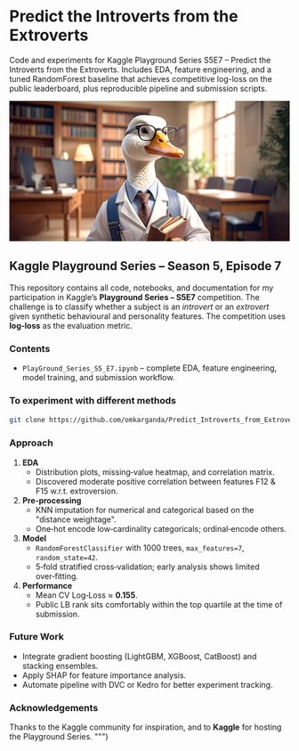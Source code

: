 # Predict the Introverts from the Extroverts
Code and experiments for Kaggle Playground Series S5E7 – Predict the Introverts from the Extroverts. Includes EDA, feature engineering, and a tuned RandomForest baseline that achieves competitive log-loss on the public leaderboard, plus reproducible pipeline and submission scripts.

![img.png](imgs/header.png)


## Kaggle Playground Series – Season 5, Episode 7  

This repository contains all code, notebooks, and documentation for my participation in Kaggle’s **Playground Series – S5E7** competition. The challenge is to classify whether a subject is an *introvert* or an *extrovert* given synthetic behavioural and personality features. The competition uses **log‑loss** as the evaluation metric.
    
### Contents
* `PlayGround_Series_S5_E7.ipynb` – complete EDA, feature engineering, model training, and submission workflow.

### To experiment with different methods
```bash
git clone https://github.com/omkarganda/Predict_Introverts_from_Extroverts_Kaggle.git
```

### Approach
1. **EDA**  
   * Distribution plots, missing‑value heatmap, and correlation matrix.  
   * Discovered moderate positive correlation between features F12 & F15 w.r.t. extroversion.  
2. **Pre‑processing**  
   * KNN imputation for numerical and categorical based on the "distance weightage".  
   * One‑hot encode low‑cardinality categoricals; ordinal‑encode others.  
3. **Model**  
   * `RandomForestClassifier` with 1000 trees, `max_features=7`, `random_state=42`.  
   * 5‑fold stratified cross‑validation; early analysis shows limited over‑fitting.  
4. **Performance**  
   * Mean CV Log‑Loss ≈ **0.155**.  
   * Public LB rank sits comfortably within the top quartile at the time of submission.  


### Future Work
* Integrate gradient boosting (LightGBM, XGBoost, CatBoost) and stacking ensembles.  
* Apply SHAP for feature importance analysis.  
* Automate pipeline with DVC or Kedro for better experiment tracking.  

### Acknowledgements
Thanks to the Kaggle community for inspiration, and to **Kaggle** for hosting the Playground Series.
""")


